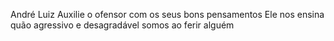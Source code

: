 André Luiz
Auxilie o ofensor com os seus bons pensamentos Ele nos ensina quão agressivo e desagradável somos ao ferir alguém
